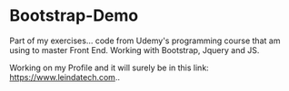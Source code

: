 ﻿# Bootstrap-Demo
Part of my exercises... code from Udemy's programming course that am using to master Front End. Working with Bootstrap, Jquery and JS.

Working on my Profile and it will surely be in this link: https://www.leindatech.com..

